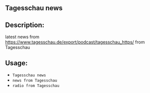 ## Tagesschau news

## Description:
latest news from https://www.tagesschau.de/export/podcast/tagesschau_https/ from Tagesschau

## Usage:
* `Tagesschau news`
* `news from Tagesschau`
* `radio from Tagesschau`
